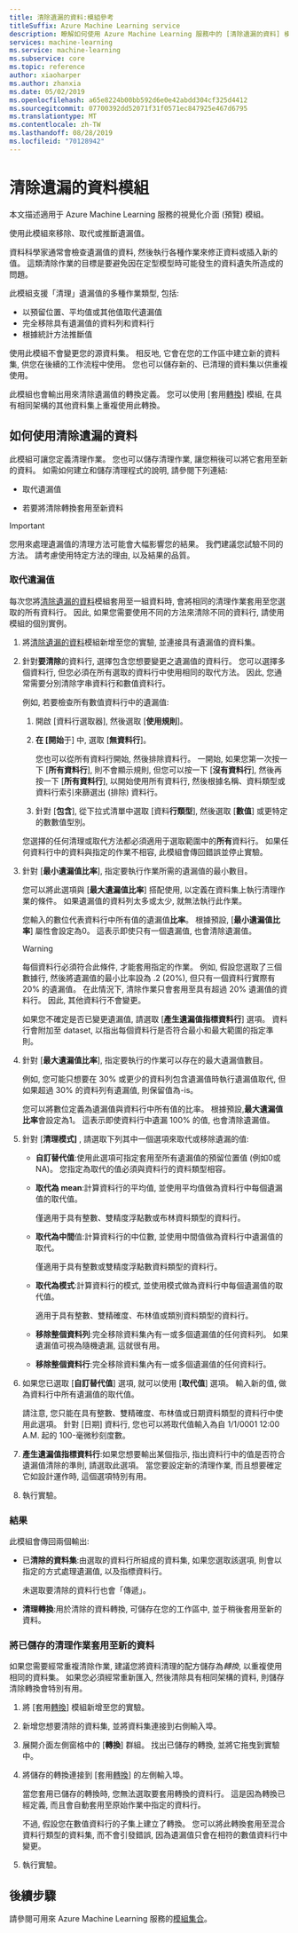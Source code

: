 ```yaml
---
title: 清除遺漏的資料:模組參考
titleSuffix: Azure Machine Learning service
description: 瞭解如何使用 Azure Machine Learning 服務中的 [清除遺漏的資料] 模組來移除、取代或推斷遺漏值。
services: machine-learning
ms.service: machine-learning
ms.subservice: core
ms.topic: reference
author: xiaoharper
ms.author: zhanxia
ms.date: 05/02/2019
ms.openlocfilehash: a65e8224b00bb592d6e0e42abdd304cf325d4412
ms.sourcegitcommit: 07700392dd52071f31f0571ec847925e467d6795
ms.translationtype: MT
ms.contentlocale: zh-TW
ms.lasthandoff: 08/28/2019
ms.locfileid: "70128942"
---
```

# <a name="clean-missing-data-module"></a>清除遺漏的資料模組

本文描述適用于 Azure Machine Learning 服務的視覺化介面 (預覽) 模組。

使用此模組來移除、取代或推斷遺漏值。 

資料科學家通常會檢查遺漏值的資料, 然後執行各種作業來修正資料或插入新的值。 這類清除作業的目標是要避免因在定型模型時可能發生的資料遺失所造成的問題。 

此模組支援「清理」遺漏值的多種作業類型, 包括:

+ 以預留位置、平均值或其他值取代遺漏值
+ 完全移除具有遺漏值的資料列和資料行
+ 根據統計方法推斷值


使用此模組不會變更您的源資料集。 相反地, 它會在您的工作區中建立新的資料集, 供您在後續的工作流程中使用。 您也可以儲存新的、已清理的資料集以供重複使用。

此模組也會輸出用來清除遺漏值的轉換定義。 您可以使用 [套用[轉換](./apply-transformation.md)] 模組, 在具有相同架構的其他資料集上重複使用此轉換。  

## <a name="how-to-use-clean-missing-data"></a>如何使用清除遺漏的資料

此模組可讓您定義清理作業。 您也可以儲存清理作業, 讓您稍後可以將它套用至新的資料。 如需如何建立和儲存清理程式的說明, 請參閱下列連結: 
 
+ 取代遺漏值
  
+ 若要將清除轉換套用至新資料
 
> [!IMPORTANT]
> 您用來處理遺漏值的清理方法可能會大幅影響您的結果。 我們建議您試驗不同的方法。 請考慮使用特定方法的理由, 以及結果的品質。

### <a name="replace-missing-values"></a>取代遺漏值  

每次您將[清除遺漏的資料](./clean-missing-data.md)模組套用至一組資料時, 會將相同的清理作業套用至您選取的所有資料行。 因此, 如果您需要使用不同的方法來清除不同的資料行, 請使用模組的個別實例。

1.  將[清除遺漏的資料](./clean-missing-data.md)模組新增至您的實驗, 並連接具有遺漏值的資料集。  
  
2.  針對**要清除**的資料行, 選擇包含您想要變更之遺漏值的資料行。 您可以選擇多個資料行, 但您必須在所有選取的資料行中使用相同的取代方法。 因此, 您通常需要分別清除字串資料行和數值資料行。

    例如, 若要檢查所有數值資料行中的遺漏值:

    1. 開啟 [資料行選取器], 然後選取 [**使用規則**]。
    2. **在 [開始**于] 中, 選取 [**無資料行**]。

        您也可以從所有資料行開始, 然後排除資料行。 一開始, 如果您第一次按一下 [**所有資料行**], 則不會顯示規則, 但您可以按一下 [**沒有資料行**], 然後再按一下 [**所有資料行**], 以開始使用所有資料行, 然後根據名稱、資料類型或資料行索引來篩選出 (排除) 資料行。

    3. 針對 [**包含**], 從下拉式清單中選取 [資料**行類型**], 然後選取 [**數值**] 或更特定的數數值型別。 
  
    您選擇的任何清理或取代方法都必須適用于選取範圍中的**所有**資料行。 如果任何資料行中的資料與指定的作業不相容, 此模組會傳回錯誤並停止實驗。
  
3.  針對 [**最小遺漏值比率**], 指定要執行作業所需的遺漏值的最小數目。  
  
    您可以將此選項與 [**最大遺漏值比率**] 搭配使用, 以定義在資料集上執行清理作業的條件。 如果遺漏值的資料列太多或太少, 就無法執行此作業。 
  
    您輸入的數位代表資料行中所有值的遺漏值**比率**。 根據預設, [**最小遺漏值比率**] 屬性會設定為0。 這表示即使只有一個遺漏值, 也會清除遺漏值。 

    > [!WARNING]
    > 每個資料行必須符合此條件, 才能套用指定的作業。 例如, 假設您選取了三個數據行, 然後將遺漏值的最小比率設為 .2 (20%), 但只有一個資料行實際有 20% 的遺漏值。 在此情況下, 清除作業只會套用至具有超過 20% 遺漏值的資料行。 因此, 其他資料行不會變更。
    > 
    > 如果您不確定是否已變更遺漏值, 請選取 [**產生遺漏值指標資料行**] 選項。 資料行會附加至 dataset, 以指出每個資料行是否符合最小和最大範圍的指定準則。  
  
4. 針對 [**最大遺漏值比率**], 指定要執行的作業可以存在的最大遺漏值數目。   
  
    例如, 您可能只想要在 30% 或更少的資料列包含遺漏值時執行遺漏值取代, 但如果超過 30% 的資料列有遺漏值, 則保留值為-is。  
  
    您可以將數位定義為遺漏值與資料行中所有值的比率。 根據預設,**最大遺漏值比率**會設定為1。 這表示即使資料行中遺漏 100% 的值, 也會清除遺漏值。  
  
   
  
5. 針對 [**清理模式]** , 請選取下列其中一個選項來取代或移除遺漏的值:  
  
  
    + **自訂替代值**:使用此選項可指定套用至所有遺漏值的預留位置值 (例如0或 NA)。 您指定為取代的值必須與資料行的資料類型相容。
  
    + **取代為 mean**:計算資料行的平均值, 並使用平均值做為資料行中每個遺漏值的取代值。  
  
        僅適用于具有整數、雙精度浮點數或布林資料類型的資料行。  
  
    + **取代為中間**值:計算資料行的中位數, 並使用中間值做為資料行中遺漏值的取代。  
  
        僅適用于具有整數或雙精度浮點數資料類型的資料行。 
  
    + **取代為模式**:計算資料行的模式, 並使用模式做為資料行中每個遺漏值的取代值。  
  
        適用于具有整數、雙精確度、布林值或類別資料類型的資料行。 
  
    + **移除整個資料列**:完全移除資料集內有一或多個遺漏值的任何資料列。 如果遺漏值可視為隨機遺漏, 這就很有用。  
  
    + **移除整個資料行**:完全移除資料集內有一或多個遺漏值的任何資料行。  
  
    
  
6. 如果您已選取 [**自訂替代值**] 選項, 就可以使用 [**取代值**] 選項。 輸入新的值, 做為資料行中所有遺漏值的取代值。  
  
    請注意, 您只能在具有整數、雙精確度、布林值或日期資料類型的資料行中使用此選項。 針對 [日期] 資料行, 您也可以將取代值輸入為自 1/1/0001 12:00 A.M. 起的 100-毫微秒刻度數。  
  
7. **產生遺漏值指標資料行**:如果您想要輸出某個指示, 指出資料行中的值是否符合遺漏值清除的準則, 請選取此選項。 當您要設定新的清理作業, 而且想要確定它如設計運作時, 這個選項特別有用。
  
8. 執行實驗。

### <a name="results"></a>結果

此模組會傳回兩個輸出:  

-   已**清除的資料集**:由選取的資料行所組成的資料集, 如果您選取該選項, 則會以指定的方式處理遺漏值, 以及指標資料行。  

    未選取要清除的資料行也會「傳遞」。  
  
-  **清理轉換**:用於清除的資料轉換, 可儲存在您的工作區中, 並于稍後套用至新的資料。

### <a name="apply-a-saved-cleaning-operation-to-new-data"></a>將已儲存的清理作業套用至新的資料  

如果您需要經常重複清除作業, 建議您將資料清理的配方儲存為*轉換*, 以重複使用相同的資料集。 如果您必須經常重新匯入, 然後清除具有相同架構的資料, 則儲存清除轉換會特別有用。  
      
1.  將 [套用[轉換](./apply-transformation.md)] 模組新增至您的實驗。  
  
2.  新增您想要清除的資料集, 並將資料集連接到右側輸入埠。  
  
3.  展開介面左側窗格中的 [**轉換**] 群組。 找出已儲存的轉換, 並將它拖曳到實驗中。  
  
4.  將儲存的轉換連接到 [套用[轉換](./apply-transformation.md)] 的左側輸入埠。 

    當您套用已儲存的轉換時, 您無法選取要套用轉換的資料行。 這是因為轉換已經定義, 而且會自動套用至原始作業中指定的資料行。

    不過, 假設您在數值資料行的子集上建立了轉換。 您可以將此轉換套用至混合資料行類型的資料集, 而不會引發錯誤, 因為遺漏值只會在相符的數值資料行中變更。

6.  執行實驗。  

## <a name="next-steps"></a>後續步驟

請參閱可用來 Azure Machine Learning 服務的[模組集合](module-reference.md)。 
